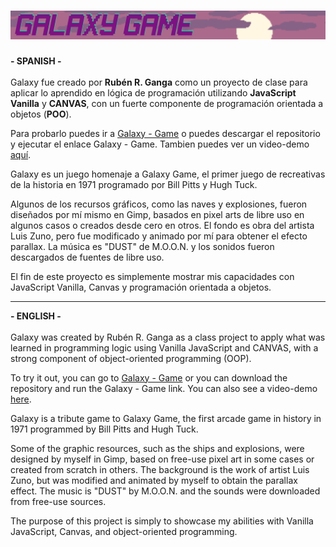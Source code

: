 # <a href="https://galaxy-game.pages.dev/">![Galaxy-Game Banner](https://raw.githubusercontent.com/RubenRGanga/Galaxy-Game/main/src/public/assets/img/banner_github.png)</a>

<b>- SPANISH -</b><br><br>
Galaxy fue creado por <b>Rubén R. Ganga</b> como un proyecto de clase para aplicar lo aprendido en lógica de programación utilizando <b>JavaScript Vanilla</b>
 y <b>CANVAS</b>, con un fuerte componente de programación orientada a objetos (<b>POO</b>).

Para probarlo puedes ir a  <a href="https://galaxy-game.pages.dev/">Galaxy - Game</a> o puedes descargar el repositorio y ejecutar el enlace Galaxy - Game. Tambien puedes ver un video-demo <a href="https://youtu.be/0pwn1ZHeAvI">aquí</a>.

Galaxy es un juego homenaje a Galaxy Game, el primer juego de recreativas de la historia en 1971 programado por Bill Pitts y Hugh Tuck.

Algunos de los recursos gráficos, como las naves y explosiones, fueron diseñados por mí mismo en Gimp, basados en pixel arts de libre uso en algunos casos o creados desde cero en otros. El fondo es obra del artista Luis Zuno, pero fue modificado y animado por mí para obtener el efecto parallax. La música es "DUST" de M.O.O.N. y los sonidos fueron descargados de fuentes de libre uso.

El fin de este proyecto es simplemente mostrar mis capacidades con JavaScript Vanilla, Canvas y programación orientada a objetos.

_______________________________________________________________________________________________________________________________________________________________________

<b>- ENGLISH -</b><br><br>
Galaxy was created by Rubén R. Ganga as a class project to apply what was learned in programming logic using Vanilla JavaScript and CANVAS, with a strong component of object-oriented programming (OOP).

To try it out, you can go to <a href="https://galaxy-game.pages.dev/">Galaxy - Game</a> or you can download the repository and run the Galaxy - Game link. 
You can also see a video-demo <a href="https://youtu.be/0pwn1ZHeAvI">here</a>.

Galaxy is a tribute game to Galaxy Game, the first arcade game in history in 1971 programmed by Bill Pitts and Hugh Tuck.

Some of the graphic resources, such as the ships and explosions, were designed by myself in Gimp, based on free-use pixel art in some cases or created from scratch in others. The background is the work of artist Luis Zuno, but was modified and animated by myself to obtain the parallax effect. The music is "DUST" by M.O.O.N. and the sounds were downloaded from free-use sources.

The purpose of this project is simply to showcase my abilities with Vanilla JavaScript, Canvas, and object-oriented programming.
